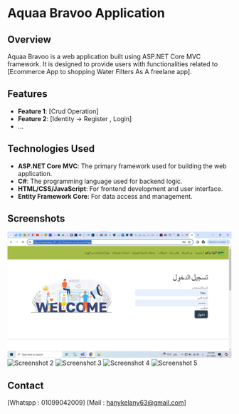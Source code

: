 # Aquaa Bravoo Application

## Overview
Aquaa Bravoo is a web application built using ASP.NET Core MVC framework. It is designed to provide users with functionalities related to [Ecommerce App to shopping Water Filters As A freelane app].

## Features
- **Feature 1**: [Crud Operation]
- **Feature 2**: [Identity → Register , Login]
- ...

## Technologies Used
- **ASP.NET Core MVC**: The primary framework used for building the web application.
- **C#**: The programming language used for backend logic.
- **HTML/CSS/JavaScript**: For frontend development and user interface.
- **Entity Framework Core**: For data access and management.
## Screenshots
![Screenshot 1](https://github.com/Hany-kelany/AquaaBravoProject/blob/main/Screenshot%202024-03-17%20020536.jpg)
![Screenshot 2](/Screenshot_2024-03-17_020637.jpg)
![Screenshot 3](/Screenshot_2024-03-23_003253.jpg)
![Screenshot 4](/Screenshot_2024-03-23_003326.jpg)
![Screenshot 5](/Screenshot_2024-03-23_003344.jpg)



## Contact
[Whatspp : 01099042009]
[Mail : hanykelany63@gmail.com]



